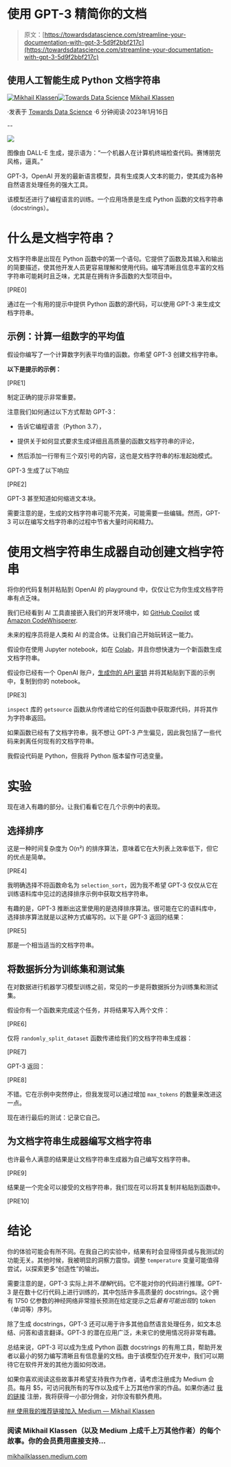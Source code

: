 # 使用 GPT-3 精简你的文档

> 原文：[https://towardsdatascience.com/streamline-your-documentation-with-gpt-3-5d9f2bbf217c](https://towardsdatascience.com/streamline-your-documentation-with-gpt-3-5d9f2bbf217c)

## 使用人工智能生成 Python 文档字符串

[](https://mikhailklassen.medium.com/?source=post_page-----5d9f2bbf217c--------------------------------)[![Mikhail Klassen](../Images/9c4a6cc856fd4061f682e95a1c145c36.png)](https://mikhailklassen.medium.com/?source=post_page-----5d9f2bbf217c--------------------------------)[](https://towardsdatascience.com/?source=post_page-----5d9f2bbf217c--------------------------------)[![Towards Data Science](../Images/a6ff2676ffcc0c7aad8aaf1d79379785.png)](https://towardsdatascience.com/?source=post_page-----5d9f2bbf217c--------------------------------) [Mikhail Klassen](https://mikhailklassen.medium.com/?source=post_page-----5d9f2bbf217c--------------------------------)

·发表于 [Towards Data Science](https://towardsdatascience.com/?source=post_page-----5d9f2bbf217c--------------------------------) ·6 分钟阅读·2023年1月16日

--

![](../Images/a6660b6f88943c3032a35dca7d0ba80a.png)

图像由 DALL-E 生成，提示语为：“一个机器人在计算机终端检查代码。赛博朋克风格，逼真。”

GPT-3，OpenAI 开发的最新语言模型，具有生成类人文本的能力，使其成为各种自然语言处理任务的强大工具。

该模型还进行了编程语言的训练。一个应用场景是生成 Python 函数的文档字符串（docstrings）。

# 什么是文档字符串？

文档字符串是出现在 Python 函数中的第一个语句。它提供了函数及其输入和输出的简要描述，使其他开发人员更容易理解和使用代码。编写清晰且信息丰富的文档字符串可能耗时且乏味，尤其是在拥有许多函数的大型项目中。

[PRE0]

通过在一个有用的提示中提供 Python 函数的源代码，可以使用 GPT-3 来生成文档字符串。

## 示例：计算一组数字的平均值

假设你编写了一个计算数字列表平均值的函数。你希望 GPT-3 创建文档字符串。

**以下是提示的示例：**

[PRE1]

制定正确的提示非常重要。

注意我们如何通过以下方式帮助 GPT-3：

+   告诉它编程语言（Python 3.7），

+   提供关于如何显式要求生成详细且高质量的函数文档字符串的评论，

+   然后添加一行带有三个双引号的内容，这也是文档字符串的标准起始模式。

GPT-3 生成了以下响应

[PRE2]

GPT-3 甚至知道如何缩进文本块。

需要注意的是，生成的文档字符串可能不完美，可能需要一些编辑。然而，GPT-3 可以在编写文档字符串的过程中节省大量时间和精力。

# 使用文档字符串生成器自动创建文档字符串

将你的代码复制并粘贴到 OpenAI 的 playground 中，仅仅让它为你生成文档字符串有点乏味。

我们已经看到 AI 工具直接嵌入我们的开发环境中，如 [GitHub Copilot](https://github.com/features/copilot) 或 [Amazon CodeWhisperer](https://techcrunch.com/2022/06/23/amazon-launches-codewhisperer-its-ai-pair-programming-tool/?guccounter=1&guce_referrer=aHR0cHM6Ly9zZWFyY2guYnJhdmUuY29tLw&guce_referrer_sig=AQAAAE_zMP6X9JPGw2-oobAzWmPyrnvxZKCz3fzevCOsNsJwZiwYfDv2y8qMHW5JdEDrNCnFF_1nF3a_MoELF1UVXnvZMT8SmSszuBnIFieQkGk21a1Q913Z0fN4EtJNSmVtzeVzGfWAfdshlhMMsED1xwqBifbRqb8V-ZPP_UGN0OH-).

未来的程序员将是人类和 AI 的混合体。让我们自己开始玩转这一能力。

假设你在使用 Jupyter notebook，如在 [Colab](https://colab.research.google.com/)，并且你想快速为一个新函数生成文档字符串。

假设你已经有一个 OpenAI 账户，[生成你的 API 密钥](https://beta.openai.com/account/api-keys) 并将其粘贴到下面的示例中，复制到你的 notebook。

[PRE3]

`inspect` 库的 `getsource` 函数从你传递给它的任何函数中获取源代码，并将其作为字符串返回。

如果函数已经有了文档字符串，我不想让 GPT-3 产生偏见，因此我包括了一些代码来剥离任何现有的文档字符串。

我假设代码是 Python，但我将 Python 版本留作可选变量。

# 实验

现在进入有趣的部分。让我们看看它在几个示例中的表现。

## 选择排序

这是一种时间复杂度为 O(n²) 的排序算法，意味着它在大列表上效率低下，但它的优点是简单。

[PRE4]

我明确选择不将函数命名为 `selection_sort`，因为我不希望 GPT-3 仅仅从它在训练语料库中见过的选择排序示例中获取文档字符串。

有趣的是，GPT-3 推断出这里使用的是选择排序算法。很可能在它的语料库中，选择排序算法就是以这种方式编写的。以下是 GPT-3 返回的结果：

[PRE5]

那是一个相当适当的文档字符串。

## 将数据拆分为训练集和测试集

在对数据进行机器学习模型训练之前，常见的一步是将数据拆分为训练集和测试集。

假设你有一个函数来完成这个任务，并将结果写入两个文件：

[PRE6]

仅将 `randomly_split_dataset` 函数传递给我们的文档字符串生成器：

[PRE7]

GPT-3 返回：

[PRE8]

不错。它在示例中突然停止，但我发现可以通过增加 `max_tokens` 的数量来改进这一点。

现在进行最后的测试：记录它自己。

## 为文档字符串生成器编写文档字符串

也许最令人满意的结果是让文档字符串生成器为自己编写文档字符串。

[PRE9]

结果是一个完全可以接受的文档字符串，我们现在可以将其复制并粘贴到函数中。

[PRE10]

# 结论

你的体验可能会有所不同。在我自己的实验中，结果有时会显得怪异或与我测试的功能无关。其他时候，我被明显的洞察力震惊。调整 `temperature` 变量可能值得尝试，以探索更多“创造性”的输出。

需要注意的是，GPT-3 实际上并不*理解*代码。它不能对你的代码进行推理。GPT-3 是在数十亿行代码上进行训练的，其中包括许多高质量的 docstrings。这个拥有 1750 亿参数的神经网络非常擅长预测在给定提示之后*最有可能出现*的 token（单词等）序列。

除了生成 docstrings，GPT-3 还可以用于许多其他自然语言处理任务，如文本总结、问答和语言翻译。GPT-3 的潜在应用广泛，未来它的使用情况将非常有趣。

总结来说，GPT-3 可以成为生成 Python 函数 docstrings 的有用工具，帮助开发者以最小的努力编写清晰且有信息量的文档。由于该模型仍在开发中，我们可以期待它在软件开发的其他方面如何改进。

如果你喜欢阅读这些故事并希望支持我作为作者，请考虑注册成为 Medium 会员。每月 $5，可访问我所有的写作以及成千上万其他作家的作品。如果你通过 [我的链接](https://mikhailklassen.medium.com/membership) 注册，我将获得一小部分佣金，对你没有额外费用。

[## 使用我的推荐链接加入 Medium — Mikhail Klassen](https://mikhailklassen.medium.com/membership?source=post_page-----5d9f2bbf217c--------------------------------)

### 阅读 Mikhail Klassen（以及 Medium 上成千上万其他作者）的每个故事。你的会员费用直接支持…

[mikhailklassen.medium.com](https://mikhailklassen.medium.com/membership?source=post_page-----5d9f2bbf217c--------------------------------)
